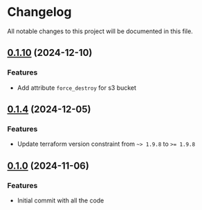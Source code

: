 # Changelog

All notable changes to this project will be documented in this file.
## [0.1.10]() (2024-12-10)
### Features
* Add attribute `force_destroy` for s3 bucket 

## [0.1.4]() (2024-12-05)
### Features
* Update terraform version constraint from `~> 1.9.8` to `>= 1.9.8` 

## [0.1.0]() (2024-11-06)
### Features
* Initial commit with all the code

